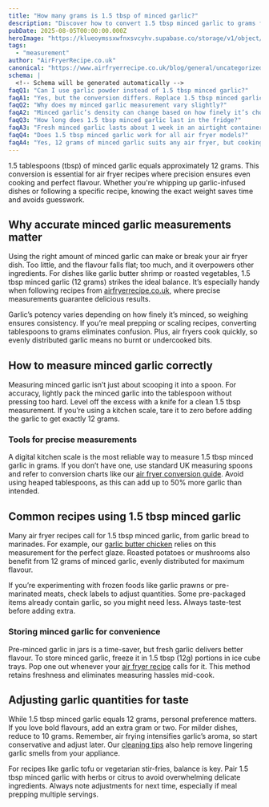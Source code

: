 ```yaml
---
title: "How many grams is 1.5 tbsp of minced garlic?"
description: "Discover how to convert 1.5 tbsp minced garlic to grams for perfect air fryer recipes. Get precise measurements and cooking tips here!"
pubDate: 2025-08-05T00:00:00.000Z
heroImage: "https://klueoymssxwfnxsvcyhv.supabase.co/storage/v1/object/public/Shmucket/how-many-grams-is-1-5-tbsp-minced-garlic.webp"
tags:
  - "measurement"
author: "AirFryerRecipe.co.uk"
canonical: "https://www.airfryerrecipe.co.uk/blog/general/uncategorized/how-many-grams-is-1-5-tbsp-minced-garlic"
schema: |
  <!-- Schema will be generated automatically -->
faqQ1: "Can I use garlic powder instead of 1.5 tbsp minced garlic?"
faqA1: "Yes, but the conversion differs. Replace 1.5 tbsp minced garlic (12g) with 1/2 teaspoon of garlic powder. Powder is more concentrated, so use sparingly to avoid overpowering your dish. Always adjust to taste, especially in air fryer recipes where flavours intensify."
faqQ2: "Why does my minced garlic measurement vary slightly?"
faqA2: "Minced garlic’s density can change based on how finely it’s chopped or if it’s packed tightly. Fresh garlic also contains more moisture than jarred versions, affecting weight. For consistency, weigh it or use level tablespoons. A digital scale eliminates guesswork."
faqQ3: "How long does 1.5 tbsp minced garlic last in the fridge?"
faqA3: "Fresh minced garlic lasts about 1 week in an airtight container. To extend its life, submerge it in oil or freeze it. Pre-minced jarred garlic lasts months unopened but check for discolouration or off smells before using."
faqQ4: "Does 1.5 tbsp minced garlic work for all air fryer models?"
faqA4: "Yes, 12 grams of minced garlic suits any air fryer, but cooking times may vary. Compact models cook faster, so distribute garlic evenly to prevent burning. For larger batches, scale up proportionally and stir midway for even flavouring."
---
```

<p>1.5 tablespoons (tbsp) of minced garlic equals approximately 12 grams. This conversion is essential for air fryer recipes where precision ensures even cooking and perfect flavour. Whether you're whipping up garlic-infused dishes or following a specific recipe, knowing the exact weight saves time and avoids guesswork.</p>  

<h2>Why accurate minced garlic measurements matter</h2>  
<p>Using the right amount of minced garlic can make or break your air fryer dish. Too little, and the flavour falls flat; too much, and it overpowers other ingredients. For dishes like garlic butter shrimp or roasted vegetables, 1.5 tbsp minced garlic (12 grams) strikes the ideal balance. It’s especially handy when following recipes from <a href=https://www.airfryerrecipe.co.uk/recipes>airfryerrecipe.co.uk</a>, where precise measurements guarantee delicious results.</p>  

<p>Garlic’s potency varies depending on how finely it’s minced, so weighing ensures consistency. If you’re meal prepping or scaling recipes, converting tablespoons to grams eliminates confusion. Plus, air fryers cook quickly, so evenly distributed garlic means no burnt or undercooked bits.</p>  

<h2>How to measure minced garlic correctly</h2>  
<p>Measuring minced garlic isn’t just about scooping it into a spoon. For accuracy, lightly pack the minced garlic into the tablespoon without pressing too hard. Level off the excess with a knife for a clean 1.5 tbsp measurement. If you’re using a kitchen scale, tare it to zero before adding the garlic to get exactly 12 grams.</p>  

<h3>Tools for precise measurements</h3>  
<p>A digital kitchen scale is the most reliable way to measure 1.5 tbsp minced garlic in grams. If you don’t have one, use standard UK measuring spoons and refer to conversion charts like our <a href=https://www.airfryerrecipe.co.uk/air-fryer-conversion-chart>air fryer conversion guide</a>. Avoid using heaped tablespoons, as this can add up to 50% more garlic than intended.</p>  

<h2>Common recipes using 1.5 tbsp minced garlic</h2>  
<p>Many air fryer recipes call for 1.5 tbsp minced garlic, from garlic bread to marinades. For example, our <a href=https://www.airfryerrecipe.co.uk/recipe-category/chicken>garlic butter chicken</a> relies on this measurement for the perfect glaze. Roasted potatoes or mushrooms also benefit from 12 grams of minced garlic, evenly distributed for maximum flavour.</p>  

<p>If you’re experimenting with frozen foods like garlic prawns or pre-marinated meats, check labels to adjust quantities. Some pre-packaged items already contain garlic, so you might need less. Always taste-test before adding extra.</p>  

<h3>Storing minced garlic for convenience</h3>  
<p>Pre-minced garlic in jars is a time-saver, but fresh garlic delivers better flavour. To store minced garlic, freeze it in 1.5 tbsp (12g) portions in ice cube trays. Pop one out whenever your <a href=https://www.airfryerrecipe.co.uk>air fryer recipe</a> calls for it. This method retains freshness and eliminates measuring hassles mid-cook.</p>  

<h2>Adjusting garlic quantities for taste</h2>  
<p>While 1.5 tbsp minced garlic equals 12 grams, personal preference matters. If you love bold flavours, add an extra gram or two. For milder dishes, reduce to 10 grams. Remember, air frying intensifies garlic’s aroma, so start conservative and adjust later. Our <a href=https://www.airfryerrecipe.co.uk/air-fryer-cleaner>cleaning tips</a> also help remove lingering garlic smells from your appliance.</p>  

<p>For recipes like garlic tofu or vegetarian stir-fries, balance is key. Pair 1.5 tbsp minced garlic with herbs or citrus to avoid overwhelming delicate ingredients. Always note adjustments for next time, especially if meal prepping multiple servings.</p>

